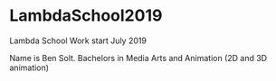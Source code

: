 # LambdaSchool2019
Lambda School Work start July 2019

Name is Ben Solt. Bachelors in Media Arts and Animation (2D and 3D animation)
